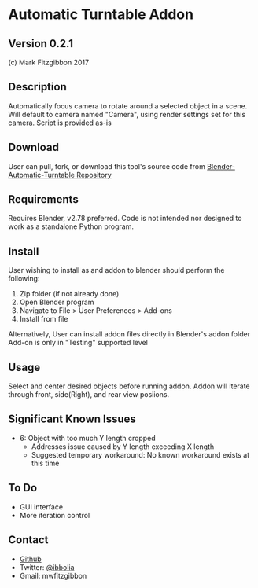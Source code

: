 Automatic Turntable Addon
================
Version 0.2.1
-----------
(c) Mark Fitzgibbon 2017

Description
-----------
Automatically focus camera to rotate around a selected object in a scene.
Will default to camera named "Camera", using render settings set for this camera.
Script is provided as-is

Download
--------
User can pull, fork, or download this tool's source code from 
[Blender-Automatic-Turntable Repository](https://github.com/ibbolia/blender-automatic-turntable)

Requirements
------------
Requires Blender, v2.78 preferred.
Code is not intended nor designed to work as a standalone Python program.

Install
-------
User wishing to install as and addon to blender should perform the following:
1. Zip folder (if not already done) 
2. Open Blender program
3. Navigate to File > User Preferences > Add-ons
4. Install from file

Alternatively, User can install addon files directly in Blender's addon folder
Add-on is only in "Testing" supported level

Usage
--------
Select and center desired objects before running addon.
Addon will iterate through front, side(Right), and rear view posiions.

Significant Known Issues
------------
- 6: Object with too much Y length cropped
	- Addresses issue caused by Y length exceeding X length
	- Suggested temporary workaround: No known workaround exists at this time

To Do
--------
- GUI interface
- More iteration control

Contact
-------
- [Github](https://github.com/ibbolia)
- Twitter: [@ibbolia](https://twitter.com/ibbolia)
- Gmail: mwfitzgibbon